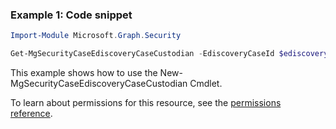 ### Example 1: Code snippet

```powershellImport-Module Microsoft.Graph.Security

Get-MgSecurityCaseEdiscoveryCaseCustodian -EdiscoveryCaseId $ediscoveryCaseId
```
This example shows how to use the New-MgSecurityCaseEdiscoveryCaseCustodian Cmdlet.
To learn about permissions for this resource, see the [permissions reference](/graph/permissions-reference).

